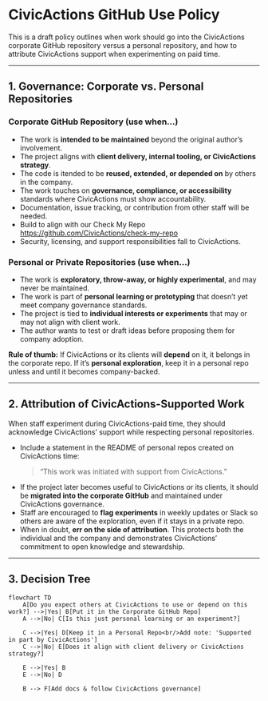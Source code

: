 # CivicActions GitHub Use Policy

This is a draft policy outlines when work should go into the CivicActions corporate GitHub repository versus a personal repository, and how to attribute CivicActions support when experimenting on paid time.

---

## 1. Governance: Corporate vs. Personal Repositories

### Corporate GitHub Repository (use when…)
- The work is **intended to be maintained** beyond the original author’s involvement.  
- The project aligns with **client delivery, internal tooling, or CivicActions strategy**.  
- The code is itended to be **reused, extended, or depended on** by others in the company.  
- The work touches on **governance, compliance, or accessibility** standards where CivicActions must show accountability.  
- Documentation, issue tracking, or contribution from other staff will be needed.
- Build to align with our Check My Repo https://github.com/CivicActions/check-my-repo
- Security, licensing, and support responsibilities fall to CivicActions.  

### Personal or Private Repositories (use when…)
- The work is **exploratory, throw-away, or highly experimental**, and may never be maintained.  
- The work is part of **personal learning or prototyping** that doesn’t yet meet company governance standards.  
- The project is tied to **individual interests or experiments** that may or may not align with client work.  
- The author wants to test or draft ideas before proposing them for company adoption.  

**Rule of thumb:** If CivicActions or its clients will **depend** on it, it belongs in the corporate repo. If it’s **personal exploration**, keep it in a personal repo unless and until it becomes company-backed.

---

## 2. Attribution of CivicActions-Supported Work

When staff experiment during CivicActions-paid time, they should acknowledge CivicActions’ support while respecting personal repositories.

- Include a statement in the README of personal repos created on CivicActions time:  
  > “This work was initiated with support from CivicActions.”  
- If the project later becomes useful to CivicActions or its clients, it should be **migrated into the corporate GitHub** and maintained under CivicActions governance.  
- Staff are encouraged to **flag experiments** in weekly updates or Slack so others are aware of the exploration, even if it stays in a private repo.  
- When in doubt, **err on the side of attribution**. This protects both the individual and the company and demonstrates CivicActions’ commitment to open knowledge and stewardship.  

---

## 3. Decision Tree

```mermaid
flowchart TD
    A[Do you expect others at CivicActions to use or depend on this work?] -->|Yes| B[Put it in the Corporate GitHub Repo]
    A -->|No| C[Is this just personal learning or an experiment?]

    C -->|Yes| D[Keep it in a Personal Repo<br/>Add note: 'Supported in part by CivicActions']
    C -->|No| E[Does it align with client delivery or CivicActions strategy?]

    E -->|Yes| B
    E -->|No| D

    B --> F[Add docs & follow CivicActions governance]
